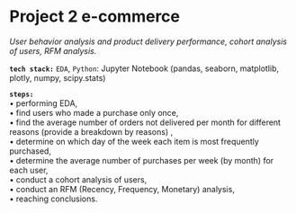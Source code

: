 # Project 2 e-commerce

*User behavior analysis and product delivery performance, cohort analysis of users, RFM analysis.*

__`tech stack:`__ `EDA`, `Python`: Jupyter Notebook (pandas, seaborn, matplotlib, plotly, numpy, scipy.stats)

__`steps:`__ <br>
• performing EDA, <br>
• find users who made a purchase only once, <br>
• find the average number of orders not delivered per month for different reasons (provide a breakdown by reasons) , <br>
• determine on which day of the week each item is most frequently purchased, <br>
• determine the average number of purchases per week (by month) for each user, <br> 
• сonduct a cohort analysis of users, <br>
• сonduct an RFM (Recency, Frequency, Monetary) analysis, <br>
• reaching conclusions.







